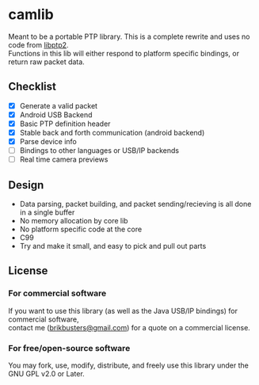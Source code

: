 # camlib
Meant to be a portable PTP library. This is a complete rewrite and uses no code from [libptp2](https://github.com/leirf/libptp).  
Functions in this lib will either respond to platform specific bindings, or return raw packet data. 

## Checklist
- [x] Generate a valid packet
- [x] Android USB Backend
- [x] Basic PTP definition header
- [x] Stable back and forth communication (android backend)
- [x] Parse device info
- [ ] Bindings to other languages or USB/IP backends
- [ ] Real time camera previews

## Design
- Data parsing, packet building, and packet sending/recieving is all done in a single buffer
- No memory allocation by core lib
- No platform specific code at the core
- C99
- Try and make it small, and easy to pick and pull out parts

## License
### For commercial software
If you want to use this library (as well as the Java USB/IP bindings) for commercial software,  
contact me (brikbusters@gmail.com) for a quote on a commercial license.
### For free/open-source software
You may fork, use, modify, distribute, and freely use this library under the GNU GPL v2.0 or Later.  
